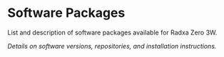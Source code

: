 # Software Packages

List and description of software packages available for Radxa Zero 3W.

*Details on software versions, repositories, and installation instructions.*
